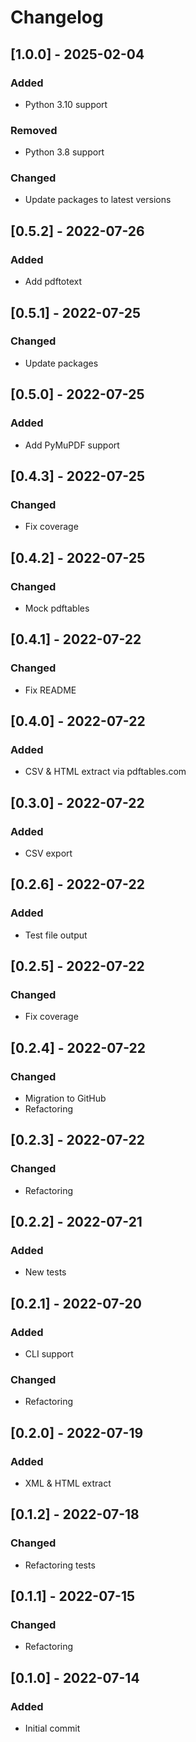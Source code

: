 # Changelog

## [1.0.0] - 2025-02-04
### Added
- Python 3.10 support

### Removed
- Python 3.8 support

### Changed
- Update packages to latest versions

## [0.5.2] - 2022-07-26
### Added
- Add pdftotext

## [0.5.1] - 2022-07-25
### Changed
- Update packages

## [0.5.0] - 2022-07-25
### Added
- Add PyMuPDF support

## [0.4.3] - 2022-07-25
### Changed
- Fix coverage

## [0.4.2] - 2022-07-25
### Changed
- Mock pdftables

## [0.4.1] - 2022-07-22
### Changed
- Fix README

## [0.4.0] - 2022-07-22
### Added
- CSV & HTML extract via pdftables.com

## [0.3.0] - 2022-07-22
### Added
- CSV export

## [0.2.6] - 2022-07-22
### Added
- Test file output

## [0.2.5] - 2022-07-22
### Changed
- Fix coverage

## [0.2.4] - 2022-07-22
### Changed
- Migration to GitHub
- Refactoring

## [0.2.3] - 2022-07-22
### Changed
- Refactoring

## [0.2.2] - 2022-07-21
### Added
- New tests

## [0.2.1] - 2022-07-20
### Added
- CLI support

### Changed
- Refactoring

## [0.2.0] - 2022-07-19
### Added
- XML & HTML extract

## [0.1.2] - 2022-07-18
### Changed
- Refactoring tests

## [0.1.1] - 2022-07-15
### Changed
- Refactoring

## [0.1.0] - 2022-07-14
### Added
- Initial commit
